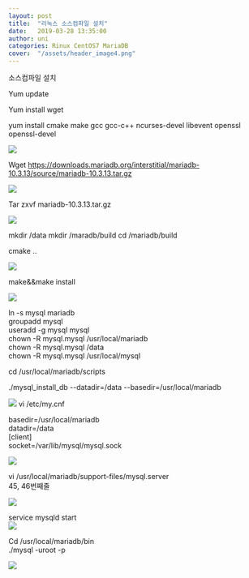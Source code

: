 ```yaml
---
layout: post
title:  "리눅스 소스컴파일 설치"
date:   2019-03-28 13:35:00
author: uni
categories: Rinux CentOS7 MariaDB
cover:  "/assets/header_image4.png"
---
```


소스컴파일 설치

Yum update


Yum install wget


yum install cmake make gcc gcc-c++ ncurses-devel libevent openssl openssl-devel
 
 
 <img  src="/assets/images/so1.jpg">

Wget<a hrep="https://downloads.mariadb.org/interstitial/mariadb-10.3.13/source/mariadb-10.3.13.tar.gz"> https://downloads.mariadb.org/interstitial/mariadb-10.3.13/source/mariadb-10.3.13.tar.gz
 </a>
 
 
<img  src="/assets/images/so2.jpg">


Tar zxvf mariadb-10.3.13.tar.gz


 <img  src="/assets/images/so3.jpg">

mkdir /data
mkdir /maradb/build
cd /mariadb/build


cmake .. 
 
<img  src="/assets/images/so4.jpg">


make&&make install
 
 
<img  src="/assets/images/so5.jpg">


ln -s mysql mariadb<br>
groupadd mysql<br>
useradd -g mysql mysql<br>
chown -R mysql.mysql /usr/local/mariadb<br>
chown -R mysql.mysql /data<br>
chown -R mysql.mysql /usr/local/mysql<br>



cd /usr/local/mariadb/scripts<br>

./mysql_install_db --datadir=/data --basedir=/usr/local/mariadb<br>
 
 <img  src="/assets/images/so6.jpg">
vi /etc/my.cnf<br>

basedir=/usr/local/mariadb<br>
datadir=/data<br>
[client]<br>
socket=/var/lib/mysql/mysql.sock<br>


 
<img  src="/assets/images/so7.jpg">

vi /usr/local/mariadb/support-files/mysql.server<br>
45, 46번째줄
 
<img  src="/assets/images/so8.jpg">

service mysqld start<br>
 <img  src="/assets/images/so9.jpg">


Cd /usr/local/mariadb/bin<br>
./mysql -uroot -p


 <img  src="/assets/images/so10.jpg">





 






